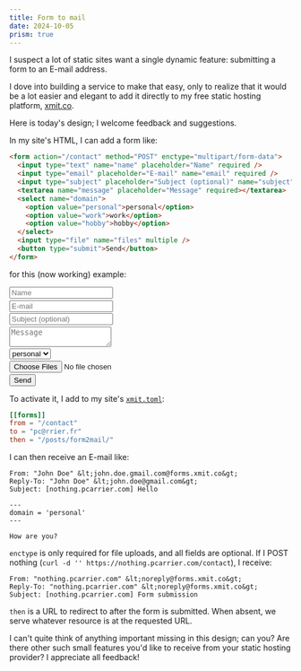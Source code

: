 ```yaml
---
title: Form to mail
date: 2024-10-05
prism: true
---
```


I suspect a lot of static sites want a single dynamic feature: submitting a form to an E-mail address.

I dove into building a service to make that easy, only to realize that it would be a lot easier and elegant to add it directly to my free static hosting platform, [xmit.co](https://xmit.co).

Here is today's design; I welcome feedback and suggestions.

In my site's HTML, I can add a form like:

```html
<form action="/contact" method="POST" enctype="multipart/form-data">
  <input type="text" name="name" placeholder="Name" required />
  <input type="email" placeholder="E-mail" name="email" required />
  <input type="subject" placeholder="Subject (optional)" name="subject" />
  <textarea name="message" placeholder="Message" required></textarea>
  <select name="domain">
    <option value="personal">personal</option>
    <option value="work">work</option>
    <option value="hobby">hobby</option>
  </select>
  <input type="file" name="files" multiple />
  <button type="submit">Send</button>
</form>
```

for this (now working) example:

<form action="/contact" method="POST" enctype="multipart/form-data" style="display: flex; flex-direction: column; align-items: start; gap: .2em">
  <input type="text" name="name" placeholder="Name" required>
  <input type="email" placeholder="E-mail" name="email" required>
  <input type="subject" placeholder="Subject (optional)" name="subject">
  <textarea name="message" placeholder="Message" required></textarea>
  <select name="domain">
    <option value="personal">personal</option>
    <option value="work">work</option>
    <option value="hobby">hobby</option>
  </select>
  <input type="file" name="files" multiple>
  <button type="submit">Send</button>
</form>

To activate it, I add to my site's [`xmit.toml`](https://xmit.co/docs):

```toml
[[forms]]
from = "/contact"
to = "pc@rrier.fr"
then = "/posts/form2mail/"
```

I can then receive an E-mail like:

```text
From: "John Doe" &lt;john.doe.gmail.com@forms.xmit.co&gt;
Reply-To: "John Doe" &lt;john.doe@gmail.com&gt;
Subject: [nothing.pcarrier.com] Hello

---
domain = 'personal'
---

How are you?
```

`enctype` is only required for file uploads, and all fields are optional. If I POST nothing (`curl -d '' https://nothing.pcarrier.com/contact`), I receive:

```text
From: "nothing.pcarrier.com" &lt;noreply@forms.xmit.co&gt;
Reply-To: "nothing.pcarrier.com" &lt;noreply@forms.xmit.co&gt;
Subject: [nothing.pcarrier.com] Form submission
```

`then` is a URL to redirect to after the form is submitted. When absent, we serve whatever resource is at the requested URL.

I can't quite think of anything important missing in this design; can you?
Are there other such small features you'd like to receive from your static hosting provider?
I appreciate all feedback!
